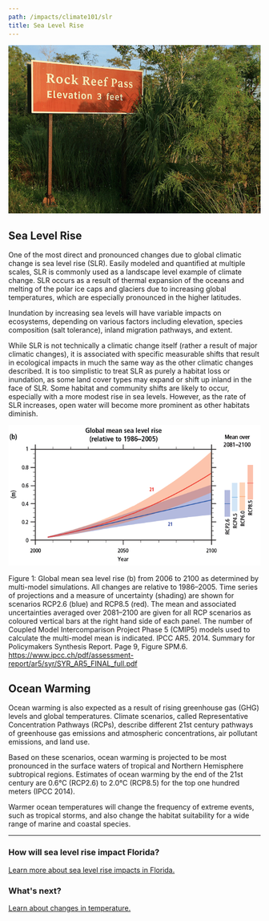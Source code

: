 ```yaml
---
path: /impacts/climate101/slr
title: Sea Level Rise
---
```


<content-header icon="sea_level_rise" title="Climate 101: Sea Level Rise and Ocean Warming"></content-header>

<!-- https://www.flickr.com/photos/evergladesnps/9103294900/ -->

![Rock Reef Pass, Florida](9103294900_14b0b6a1d9_k.jpg 'Photo: G. Gardner, NPS.')

## Sea Level Rise

One of the most direct and pronounced changes due to global climatic change is sea level rise (SLR). Easily modeled and quantified at multiple scales, SLR is commonly used as a landscape level example of climate change. SLR occurs as a result of thermal expansion of the oceans and melting of the polar ice caps and glaciers due to increasing global temperatures, which are especially pronounced in the higher latitudes.

Inundation by increasing sea levels will have variable impacts on ecosystems, depending on various factors including elevation, species composition (salt tolerance), inland migration pathways, and extent.

While SLR is not technically a climatic change itself (rather a result of major climatic changes), it is associated with specific measurable shifts that result in ecological impacts in much the same way as the other climatic changes described. It is too simplistic to treat SLR as purely a habitat loss or inundation, as some land cover types may expand or shift up inland in the face of SLR. Some habitat and community shifts are likely to occur, especially with a more modest rise in sea levels. However, as the rate of SLR increases, open water will become more prominent as other habitats diminish.

![Sea level rise chart](sea-level-rise-chart.png)

<figcaption class="left">Figure 1: Global mean sea level rise (b) from 2006 to 2100 as determined by multi-model simulations. All changes are relative to 1986–2005. Time series of projections and a measure of uncertainty (shading) are shown for scenarios RCP2.6 (blue) and RCP8.5 (red). The mean and associated uncertainties averaged over 2081–2100 are given for all RCP scenarios as coloured vertical bars at the right hand side of each panel. The number of Coupled Model Intercomparison Project Phase 5 (CMIP5) models used to calculate the multi-model mean is indicated. 
IPCC AR5. 2014. Summary for Policymakers Synthesis Report. Page 9, Figure SPM.6.
<a href="https://www.ipcc.ch/pdf/assessment-report/ar5/syr/SYR_AR5_FINAL_full.pdf"  target="_blank" rel="noopener noreferrer">https://www.ipcc.ch/pdf/assessment-report/ar5/syr/SYR_AR5_FINAL_full.pdf</a>
</figcaption>

## Ocean Warming

Ocean warming is also expected as a result of rising greenhouse gas (GHG) levels and global temperatures. Climate scenarios, called Representative Concentration Pathways (RCPs), describe different 21st century pathways of greenhouse gas emissions and atmospheric concentrations, air pollutant emissions, and land use.

Based on these scenarios, ocean warming is projected to be most pronounced in the surface waters of tropical and Northern Hemisphere subtropical regions. Estimates of ocean warming by the end of the 21st century are 0.6°C (RCP2.6) to 2.0°C (RCP8.5) for the top one hundred meters (IPCC 2014).

Warmer ocean temperatures will change the frequency of extreme events, such as tropical storms, and also change the habitat suitability for a wide range of marine and coastal species.

<hr class="divider" />

### How will sea level rise impact Florida?

[Learn more about sea level rise impacts in Florida.](/impacts/florida/slr)

### What's next?

[Learn about changes in temperature.](/impacts/climate101/temperature)
